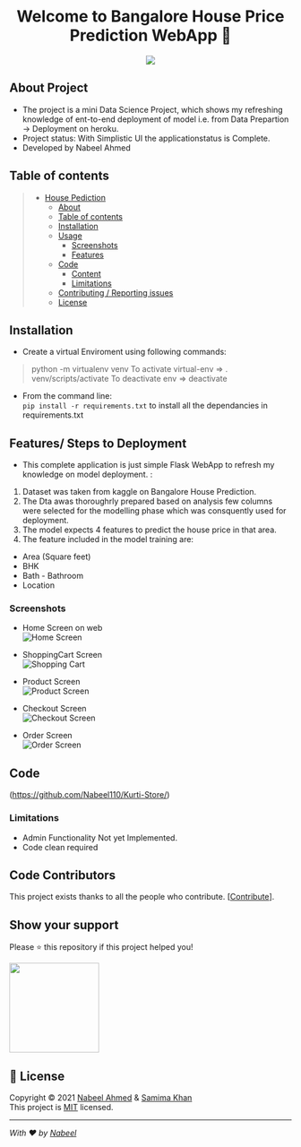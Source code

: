 <h1 align="center">Welcome to Bangalore House Price Prediction WebApp 👋</h1>
<p align="center">
  <img src="https://github.com/Nabeel110/Kurti-Store/blob/master/Images/Logo.JPG" />
</p>

## About Project

* The project is a mini Data Science Project, which shows my refreshing knowledge of ent-to-end deployment of model i.e. from Data Prepartion -> Deployment on heroku.
* Project status: With Simplistic UI the applicationstatus is Complete.
* Developed by Nabeel Ahmed

## Table of contents

> * [House Pediction](https://github.com/Nabeel110/Bangalore-House-Prediction)
>   * [About](#about--synopsis)
>   * [Table of contents](#table-of-contents)
>   * [Installation](#installation)
>   * [Usage](#usage)
>     * [Screenshots](#screenshots)
>     * [Features](#features)
>   * [Code](#code)
>     * [Content](#content)
>     * [Limitations](#limitations)
>   * [Contributing / Reporting issues](#contributing--reporting-issues)
>   * [License](#license)

## Installation
- Create a virtual Enviroment using following commands:
> python -m virtualenv venv
> To activate virtual-env => . venv/scripts/activate
> To deactivate env => deactivate

* From the command line: </br>
  `pip install -r requirements.txt` to install all the dependancies in requirements.txt </br>
 
## Features/ Steps to Deployment
- This complete application is just simple Flask WebApp to refresh my knowledge on model deployment. :</br>
1. Dataset was taken from kaggle on Bangalore House Prediction.
2. The Dta awas thoroughrly prepared based on  analysis few columns were selected for the  modelling phase which was consquently used for deployment.
3. The model expects 4 features to predict the house price in that area.
4. The feature included in the model training are: 
  - Area (Square feet)
  - BHK
  - Bath - Bathroom
  - Location

### Screenshots

- Home Screen on web</br>
![Home Screen](https://github.com/Nabeel110/Kurti-Store/blob/master/Images/HomeScreen.JPG) </br>

- ShoppingCart Screen</br>
![Shopping Cart](https://github.com/Nabeel110/Kurti-Store/blob/master/Images/ShoppingCartScreen.JPG) </br>

- Product Screen</br>
![Product Screen](https://github.com/Nabeel110/Kurti-Store/blob/master/Images/ProductScreen.JPG) </br>

- Checkout Screen</br>
![Checkout Screen](https://github.com/Nabeel110/Kurti-Store/blob/master/Images/CheckoutScreen.JPG) </br>

- Order Screen</br>
![Order Screen](https://github.com/Nabeel110/Kurti-Store/blob/master/Images/OrderScreen.JPG) </br>

## Code

(https://github.com/Nabeel110/Kurti-Store/)

### Limitations

- Admin Functionality Not yet Implemented.
- Code clean required


## Code Contributors

This project exists thanks to all the people who contribute. [[Contribute](CONTRIBUTING.md)].

## Show your support

Please ⭐️ this repository if this project helped you!

<a href="https://www.patreon.com/Nabeel110">
  <img src="https://c5.patreon.com/external/logo/become_a_patron_button@2x.png" width="160">
</a>

## 📝 License

Copyright © 2021 [Nabeel Ahmed](https://github.com/Nabeel110) & [Samima Khan](https://pk.linkedin.com/in/samima-khan)<br />
This project is [MIT](https://github.com/Nabeel110/blob/master/LICENSE) licensed.

---

_With ❤️ by [Nabeel](https://github.com/Nabeel110)_

